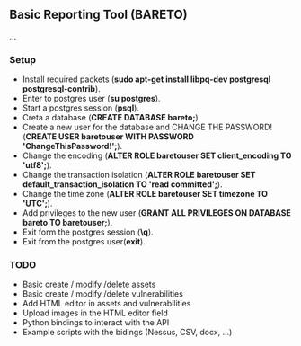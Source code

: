 ## Basic Reporting Tool (BARETO)
...

### Setup
* Install required packets (**sudo apt-get install libpq-dev postgresql postgresql-contrib**).
* Enter to postgres user (**su postgres**).
* Start a postgres session (**psql**).
* Creta a database (**CREATE DATABASE bareto;**).
* Create a new user for the database and CHANGE THE PASSWORD! (**CREATE USER baretouser WITH PASSWORD 'ChangeThisPassword!';**).
* Change the encoding (**ALTER ROLE baretouser SET client_encoding TO 'utf8';**).
* Change the transaction isolation (**ALTER ROLE baretouser SET default_transaction_isolation TO 'read committed';**).
* Change the time zone (**ALTER ROLE baretouser SET timezone TO 'UTC';**).
* Add privileges to the new user (**GRANT ALL PRIVILEGES ON DATABASE bareto TO baretouser;**).
* Exit form the postgres session (**\q**).
* Exit from the postgres user(**exit**).

### TODO
* Basic create / modify /delete assets
* Basic create / modify /delete vulnerabilities
* Add HTML editor in assets and vulnerabilities
* Upload images in the HTML editor field
* Python bindings to interact with the API
* Example scripts with the bidings (Nessus, CSV, docx, ...)